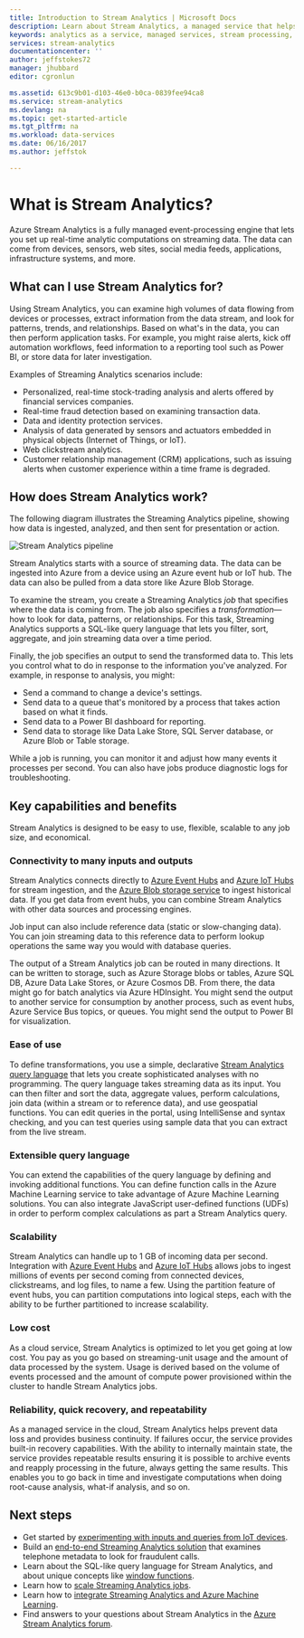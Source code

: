 ```yaml
---
title: Introduction to Stream Analytics | Microsoft Docs
description: Learn about Stream Analytics, a managed service that helps you analyze streaming data from the Internet of Things (IoT) in real-time.
keywords: analytics as a service, managed services, stream processing, streaming analytics, what is stream analytics
services: stream-analytics
documentationcenter: ''
author: jeffstokes72
manager: jhubbard
editor: cgronlun

ms.assetid: 613c9b01-d103-46e0-b0ca-0839fee94ca8
ms.service: stream-analytics
ms.devlang: na
ms.topic: get-started-article
ms.tgt_pltfrm: na
ms.workload: data-services
ms.date: 06/16/2017
ms.author: jeffstok

---
```


# What is Stream Analytics?

Azure Stream Analytics is a fully managed event-processing engine that lets you set up real-time analytic computations on streaming data. The data can come from devices, sensors, web sites, social media feeds, applications, infrastructure systems, and more. 

## What can I use Stream Analytics for?

Using Stream Analytics, you can examine high volumes of data flowing from devices or processes, extract information from the data stream, and look for patterns, trends, and relationships. Based on what's in the data, you can then perform application tasks. For example, you might raise alerts, kick off automation workflows, feed information to a reporting tool such as Power BI, or store data for later investigation. 

Examples of Streaming Analytics scenarios include:

* Personalized, real-time stock-trading analysis and alerts offered by financial services companies.
* Real-time fraud detection based on examining transaction data. 
* Data and identity protection services.
* Analysis of data generated by sensors and actuators embedded in physical objects (Internet of Things, or IoT).
* Web clickstream analytics.
* Customer relationship management (CRM) applications, such as issuing alerts when customer experience within a time frame is degraded.

## How does Stream Analytics work?

The following diagram illustrates the Streaming Analytics pipeline, showing how data is ingested, analyzed, and then sent for presentation or action. 

![Stream Analytics pipeline](./media/stream-analytics-introduction/stream_analytics_intro_pipeline.png)

Stream Analytics starts with a source of streaming data. The data can be ingested into Azure from a device using an Azure event hub or IoT hub. The data can also be pulled from a data store like Azure Blob Storage. 

To examine the stream, you create a Streaming Analytics *job* that specifies where the data is coming from. The job also specifies a *transformation*&mdash;how to look for data, patterns, or relationships. For this task, Streaming Analytics supports a SQL-like query language that lets you filter, sort, aggregate, and join streaming data over a time period.

Finally, the job specifies an output to send the transformed data to. This lets you control what to do in response to the information you've analyzed. For example, in response to analysis, you might:

* Send a command to change a device's settings. 
* Send data to a queue that's monitored by a process that takes action based on what it finds. 
* Send data to a Power BI dashboard for reporting.
* Send data to storage like Data Lake Store, SQL Server database, or Azure Blob or Table storage.

While a job is running, you can monitor it and adjust how many events it processes per second. You can also have jobs produce diagnostic logs for troubleshooting.

## Key capabilities and benefits

Stream Analytics is designed to be easy to use, flexible, scalable to any job size, and economical.

### Connectivity to many inputs and outputs

Stream Analytics connects directly to [Azure Event Hubs](https://azure.microsoft.com/services/event-hubs/) and [Azure IoT Hubs](https://azure.microsoft.com/services/iot-hub/) for stream ingestion, and the [Azure Blob storage service](https://docs.microsoft.com/azure/storage/storage-introduction#blob-storage-accounts) to ingest historical data. If you get data from event hubs, you can combine Stream Analytics with other data sources and processing engines.

Job input can also include reference data (static or slow-changing data). You can join streaming data to this reference data to perform lookup operations the same way you would with database queries.

The output of a Stream Analytics job can be routed in many directions. It can be written to storage, such as Azure Storage blobs or tables, Azure SQL DB, Azure Data Lake Stores, or Azure Cosmos DB. From there, the data might go for batch analytics via Azure HDInsight. You might send the output to another service for consumption by another process, such as event hubs, Azure Service Bus topics, or queues. You might send the output to Power BI for visualization.

### Ease of use

To define transformations, you use a simple, declarative [Stream Analytics query language](https://msdn.microsoft.com/library/azure/dn834998.aspx) that lets you create sophisticated analyses with no programming. The query language takes streaming data as its input. You can then filter and sort the data, aggregate values, perform calculations, join data (within a stream or to reference data), and use geospatial functions. You can edit queries in the portal, using IntelliSense and syntax checking, and you can test queries using sample data that you can extract from the live stream.

### Extensible query language

You can extend the capabilities of the query language by defining and invoking additional functions. You can define function calls in the Azure Machine Learning service to take advantage of Azure Machine Learning solutions. You can also integrate JavaScript user-defined functions (UDFs) in order to perform complex calculations as part a Stream Analytics query.

### Scalability

Stream Analytics can handle up to 1 GB of incoming data per second. Integration with [Azure Event Hubs](https://azure.microsoft.com/services/event-hubs/) and [Azure IoT Hubs](https://azure.microsoft.com/services/iot-hub/) allows jobs to ingest millions of events per second coming from connected devices, clickstreams, and log files, to name a few. Using the partition feature of event hubs, you can partition computations into logical steps, each with the ability to be further partitioned to increase scalability.

### Low cost

As a cloud service, Stream Analytics is optimized to let you get going at low cost. You pay as you go based on streaming-unit usage and the amount of data processed by the system. Usage is derived based on the volume of events processed and the amount of compute power provisioned within the cluster to handle Stream Analytics jobs.

### Reliability, quick recovery, and repeatability

As a managed service in the cloud, Stream Analytics helps prevent data loss and provides business continuity. If failures occur, the service provides built-in recovery capabilities. With the ability to internally maintain state, the service provides repeatable results ensuring it is possible to archive events and reapply processing in the future, always getting the same results. This enables you to go back in time and investigate computations when doing root-cause analysis, what-if analysis, and so on.

## Next steps

* Get started by [experimenting with inputs and queries from IoT devices](stream-analytics-get-started-with-azure-stream-analytics-to-process-data-from-iot-devices.md).
* Build an [end-to-end Streaming Analytics solution](stream-analytics-real-time-fraud-detection.md) that examines telephone metadata to look for fraudulent calls.
* Learn about the SQL-like query language for Stream Analytics, and about unique concepts like [window functions](stream-analytics-window-functions.md).
* Learn how to [scale Streaming Analytics jobs](stream-analytics-scale-jobs.md). 
* Learn how to [integrate Streaming Analytics and Azure Machine Learning](stream-analytics-machine-learning-integration-tutorial.md).
* Find answers to your questions about Stream Analytics in the [Azure Stream Analytics forum](https://social.msdn.microsoft.com/Forums/home?forum=AzureStreamAnalytics).


